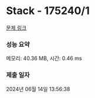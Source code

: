 # Stack - 175240/1 

[문제 링크](https://level.goorm.io/exam/175240/stack/quiz/1) 

### 성능 요약

메모리: 40.36 MB, 시간: 0.46 ms

### 제출 일자

2024년 06월 14일 13:56:38

